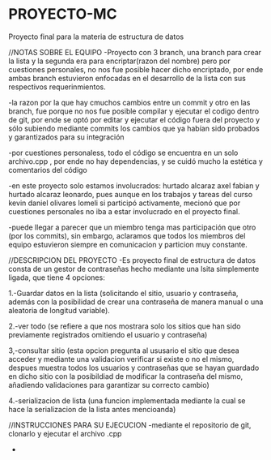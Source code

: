 # PROYECTO-MC
Proyecto final para la materia de estructura de datos

//NOTAS SOBRE EL EQUIPO
-Proyecto con 3 branch, una branch para crear la lista y la segunda era para encriptar(razon del nombre) pero por cuestiones personales, no nos fue posible hacer 
dicho encriptado, por ende ambas branch estuvieron enfocadas en el desarrollo de la lista con sus respectivos requerinmientos.

-la razon por la que hay cmuchos cambios entre un commit y otro en las branch, fue porque no nos fue posible compilar y ejecutar el codigo dentro de git, por ende
se optó por editar y ejecutar el código fuera del proyecto y sólo subiendo mediante commits los cambios que ya habían sido probados y garantizados para su integración

-por cuestiones personaless, todo el código se encuentra en un solo archivo.cpp , por ende no hay dependencias, y se cuidó mucho la estética y comentarios del código

-en este proyecto solo estamos involucrados: hurtado alcaraz axel fabian y hurtado alcaraz leonardo, pues aunque en los trabajos y tareas del curso kevin daniel olivares
lomeli si participó activamente, mecionó que por cuestiones personales no iba a estar involucrado en el proyecto final.

-puede llegar a parecer que un miembro tenga mas participación que otro (por los commits), sin embargo, aclaramos que todos los miembros del equipo estuvieron 
siempre en comunicacion y particion muy constante.


//DESCRIPCION DEL PROYECTO
-Es proyecto final de estructura de datos consta de un gestor de contraseñas hecho mediante una lsita simplemente ligada, que tiene 4 opciones: 

1.-Guardar datos en la lista (solicitando el sitio, usuario y contraseña, además con la posibilidad de crear una contraseña de manera manual o una aleatoria de longitud
variable).

2.-ver todo (se refiere a que nos mostrara solo los sitios que han sido previamente registrados omitiendo el usuario y contraseña)

3,-consultar sitio (esta opcion pregunta al ususario el sitio que desea acceder y mediante una validacion verificar si existe o no el mismo, despues muestra todos
los usuarios y contraseñas que se hayan guardado en dicho sitio con la posibildiad de modificar la contraseña del mismo, añadiendo validaciones para garantizar su 
correcto cambio)

4.-serializacion de lista (una funcion implementada mediante la cual se hace la serializacion de la lista antes mencioanda)

//INSTRUCCIONES PARA SU EJECUCION
-mediante el repositorio de git, clonarlo y ejecutar el archivo .cpp

-










